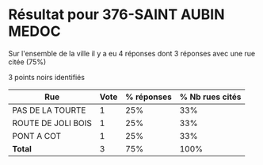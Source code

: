 # Résultat pour 376-SAINT AUBIN MEDOC

Sur l'ensemble de la ville il y a eu 4 réponses dont 3 réponses avec une rue citée (75%)

3 points noirs identifiés

| Rue | Vote | % réponses | % Nb rues cités|
|-----|------|------------|----------------|
| PAS DE LA TOURTE | 1 | 25% | 33%|
| ROUTE DE JOLI BOIS | 1 | 25% | 33%|
| PONT A COT | 1 | 25% | 33%|
| **Total** | 3 | 75% | 100%|
